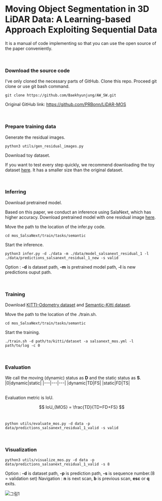 # Moving Object Segmentation in 3D LiDAR Data: A Learning-based Approach Exploiting Sequential Data

It is a manual of code implementing so that you can use the open source of the paper conveniently.

<br/>

### Download the source code
I've only cloned the necessary parts of GitHub. Clone this repo.
Proceed git clone or use git bash command.
```
git clone https://github.com/Baekhyunjung/AW_SW.git
```
Original GitHub link: <https://github.com/PRBonn/LiDAR-MOS>

<br/>

### Prepare training data
Generate the residual images.
```
python3 utils/gen_residual_images.py
```

Download toy dataset.

If you want to test every step quickly, we recommend downloading the toy dataset [here](https://www.ipb.uni-bonn.de/html/projects/LiDAR-MOS/LiDAR_MOS_toy_dataset.zip). It has a smaller size than the original dataset.

<br/>

### Inferring
Download pretrained model.

Based on this paper, we conduct an inference using SalaNext, which has higher accuracy.
Download pretrained model with one residual image [here](https://www.ipb.uni-bonn.de/html/projects/LiDAR-MOS/model_salsanext_residual_1.zip).

Move the path to the location of the infer.py code.
```
cd mos_SalsaNext/train/tasks/semantic
```
Start the inference.
```
python3 infer.py -d ./data -m ./data/model_salsanext_residual_1 -l ./data/predictions_salsanext_residual_1_new -s valid
```
Option : **-d** is dataset path, **-m** is pretrained model path, **-l** is new predictions ouput path.

<br/>

### Training
Download [KITTI-Odometry dataset](https://www.cvlibs.net/datasets/kitti/eval_odometry.php) and [Semantic-Kitti dataset](http://semantic-kitti.org/dataset.html).

Move the path to the location of the ./train.sh.
```
cd mos_SalsaNext/train/tasks/semantic
```

Start the training.
```
./train.sh -d path/to/kitti/dataset -a salsanext_mos.yml -l path/to/log -c 0
```
<br/>

### Evaluation
We call the moving (dynamic) status as **D** and the static status as **S**.
|0|dynamic|static|
|---|---|---|
|dynamic|TD|FS|
|static|FD|TS|

<br/>
Evaluation metric is IoU.
<br/>

$$ IoU_{MOS} = \frac{TD}{TD+FD+FS} $$
<br/>
```
python utils/evaluate_mos.py -d data -p data/predictions_salsanext_residual_1_valid -s valid
```
<br/>

### Visualization
```
python3 utils/visualize_mos.py -d data -p data/predictions_salsanext_residual_1_valid -s 8
```
Option : **-d** is dataset path, **-p** is prediction path, **-s** is sequence number.(8 = validation set)
Navigation : **n** is next scan, **b** is previous scan, **esc** or **q** exits.
<br/>

![그림1](https://user-images.githubusercontent.com/73575725/204459445-208cc61b-18a7-43c0-8d5a-008085a01430.png)

